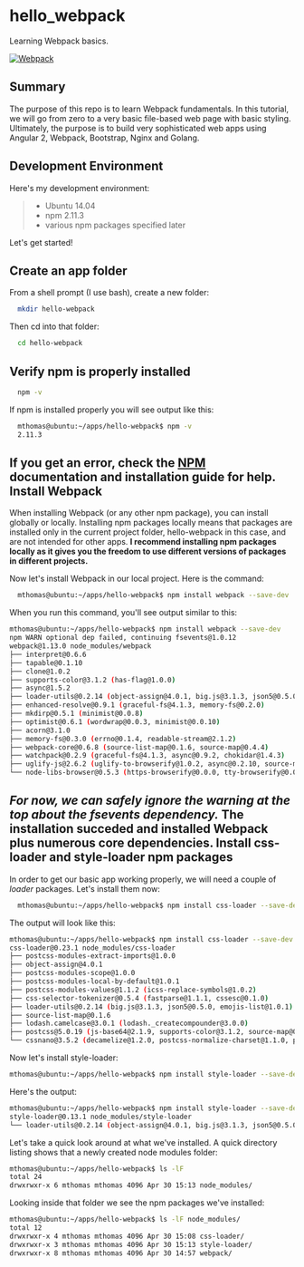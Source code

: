 # hello_webpack
Learning Webpack basics.

[![Webpack](https://webpack.github.io/assets/what-is-webpack.png)](https://webpack.github.io/)

Summary
-------
The purpose of this repo is to learn Webpack fundamentals.   In this tutorial, we will go from zero to a very basic file-based web page with basic styling.  Ultimately, the purpose is to build very sophisticated web apps using Angular 2, Webpack, Bootstrap, Nginx and Golang.   

Development Environment
-----------------------

Here's my development environment:
>  * Ubuntu 14.04
>  * npm 2.11.3
>  * various npm packages specified later

Let's get started!

Create an app folder
---------------------
From a shell prompt (I use bash), create a new folder:
~~~bash
  mkdir hello-webpack
~~~
Then cd into that folder:
~~~bash
  cd hello-webpack
~~~
Verify npm is properly installed
--------------------------------
~~~bash
  npm -v
~~~
If npm is installed properly you will see output like this:
~~~bash
  mthomas@ubuntu:~/apps/hello-webpack$ npm -v
  2.11.3
~~~
If you get an error, check the [NPM](https://www.npmjs.com/) documentation and installation guide for help.
Install Webpack
---------------
When installing Webpack (or any other npm package), you can install globally or locally.  Installing npm packages locally means that packages are installed only in the current project folder, hello-webpack in this case, and are not intended for other apps.  **__I recommend installing npm packages locally as it gives you the freedom to use different versions of packages in different projects.__**

Now let's install Webpack in our local project.  Here is the command:
~~~bash
  mthomas@ubuntu:~/apps/hello-webpack$ npm install webpack --save-dev
~~~

When you run this command, you'll see output similar to this:
~~~bash
mthomas@ubuntu:~/apps/hello-webpack$ npm install webpack --save-dev
npm WARN optional dep failed, continuing fsevents@1.0.12
webpack@1.13.0 node_modules/webpack
├── interpret@0.6.6
├── tapable@0.1.10
├── clone@1.0.2
├── supports-color@3.1.2 (has-flag@1.0.0)
├── async@1.5.2
├── loader-utils@0.2.14 (object-assign@4.0.1, big.js@3.1.3, json5@0.5.0, emojis-list@1.0.1)
├── enhanced-resolve@0.9.1 (graceful-fs@4.1.3, memory-fs@0.2.0)
├── mkdirp@0.5.1 (minimist@0.0.8)
├── optimist@0.6.1 (wordwrap@0.0.3, minimist@0.0.10)
├── acorn@3.1.0
├── memory-fs@0.3.0 (errno@0.1.4, readable-stream@2.1.2)
├── webpack-core@0.6.8 (source-list-map@0.1.6, source-map@0.4.4)
├── watchpack@0.2.9 (graceful-fs@4.1.3, async@0.9.2, chokidar@1.4.3)
├── uglify-js@2.6.2 (uglify-to-browserify@1.0.2, async@0.2.10, source-map@0.5.5, yargs@3.10.0)
└── node-libs-browser@0.5.3 (https-browserify@0.0.0, tty-browserify@0.0.0, constants-browserify@0.0.1, path-browserify@0.0.0, os-browserify@0.1.2, string_decoder@0.10.31, process@0.11.2, punycode@1.4.1, querystring-es3@0.2.1, assert@1.3.0, timers-browserify@1.4.2, domain-browser@1.1.7, events@1.1.0, vm-browserify@0.0.4, util@0.10.3, stream-browserify@1.0.0, console-browserify@1.1.0, http-browserify@1.7.0, readable-stream@1.1.14, url@0.10.3, buffer@3.6.0, browserify-zlib@0.1.4, crypto-browserify@3.2.8)
~~~
_For now, we can safely ignore the warning at the top about the fsevents dependency._  The installation succeded and installed Webpack plus numerous core dependencies.
Install css-loader and style-loader npm packages
------------------------------------------------
In order to get our basic app working properly, we will need a couple of _loader_ packages.   Let's install them now:
~~~bash
  mthomas@ubuntu:~/apps/hello-webpack$ npm install css-loader --save-dev
~~~
The output will look like this:
~~~bash
mthomas@ubuntu:~/apps/hello-webpack$ npm install css-loader --save-dev
css-loader@0.23.1 node_modules/css-loader
├── postcss-modules-extract-imports@1.0.0
├── object-assign@4.0.1
├── postcss-modules-scope@1.0.0
├── postcss-modules-local-by-default@1.0.1
├── postcss-modules-values@1.1.2 (icss-replace-symbols@1.0.2)
├── css-selector-tokenizer@0.5.4 (fastparse@1.1.1, cssesc@0.1.0)
├── loader-utils@0.2.14 (big.js@3.1.3, json5@0.5.0, emojis-list@1.0.1)
├── source-list-map@0.1.6
├── lodash.camelcase@3.0.1 (lodash._createcompounder@3.0.0)
├── postcss@5.0.19 (js-base64@2.1.9, supports-color@3.1.2, source-map@0.5.5)
└── cssnano@3.5.2 (decamelize@1.2.0, postcss-normalize-charset@1.1.0, postcss-discard-empty@2.1.0, indexes-of@1.0.1, postcss-discard-duplicates@2.0.1, postcss-minify-gradients@1.0.1, postcss-reduce-transforms@1.0.3, postcss-convert-values@2.3.4, postcss-reduce-idents@2.3.0, defined@1.0.0, postcss-merge-rules@2.0.8, postcss-discard-comments@2.0.4, postcss-ordered-values@2.1.0, postcss-value-parser@3.3.0, postcss-minify-font-values@1.0.3, postcss-zindex@2.1.1, postcss-unique-selectors@2.0.2, postcss-minify-params@1.0.4, postcss-merge-longhand@2.0.1, postcss-filter-plugins@2.0.0, postcss-merge-idents@2.1.5, postcss-discard-unused@2.2.1, postcss-calc@5.2.1, postcss-minify-selectors@2.0.4, postcss-normalize-url@3.0.7, postcss-colormin@2.2.0, autoprefixer@6.3.6, postcss-svgo@2.1.3)
~~~
Now let's install style-loader:
~~~bash
mthomas@ubuntu:~/apps/hello-webpack$ npm install style-loader --save-dev
~~~
Here's the output:
~~~bash
mthomas@ubuntu:~/apps/hello-webpack$ npm install style-loader --save-dev
style-loader@0.13.1 node_modules/style-loader
└── loader-utils@0.2.14 (object-assign@4.0.1, big.js@3.1.3, json5@0.5.0, emojis-list@1.0.1)
~~~
Let's take a quick look around at what we've installed.  A quick directory listing shows that a newly created node modules folder:
~~~bash
mthomas@ubuntu:~/apps/hello-webpack$ ls -lF
total 24
drwxrwxr-x 6 mthomas mthomas 4096 Apr 30 15:13 node_modules/
~~~
Looking inside that folder we see the npm packages we've installed:
~~~bash
mthomas@ubuntu:~/apps/hello-webpack$ ls -lF node_modules/
total 12
drwxrwxr-x 4 mthomas mthomas 4096 Apr 30 15:08 css-loader/
drwxrwxr-x 3 mthomas mthomas 4096 Apr 30 15:13 style-loader/
drwxrwxr-x 8 mthomas mthomas 4096 Apr 30 14:57 webpack/
~~~
